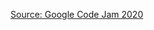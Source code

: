 [Source: Google Code Jam 2020](https://codingcompetitions.withgoogle.com/codejam/round/000000000019fd27/000000000020bdf9#problem)